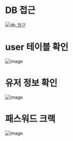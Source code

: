 
# DB 접근

![db_접근](https://github.com/user-attachments/assets/26506e7a-ca3d-454d-ac56-043ecd58a1ef)

# user 테이블 확인

![image](https://github.com/user-attachments/assets/87fc7553-58f6-4266-9327-c68bd26335fc)

# 유저 정보 확인

![image](https://github.com/user-attachments/assets/9e4ce732-969c-4507-ac92-e18cd5b06d15)

# 패스워드 크랙

![image](https://github.com/user-attachments/assets/3bdfb302-6f58-44ed-8212-739e08f4b07d)
